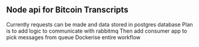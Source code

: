 ## Node api for Bitcoin Transcripts

Currently requests can be made and data stored in postgres database
Plan is to add logic to communicate with rabbitmq
Then add consumer app to pick messages from queue
Dockerise entire workflow
